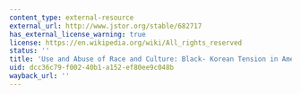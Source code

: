```yaml
---
content_type: external-resource
external_url: http://www.jstor.org/stable/682717
has_external_license_warning: true
license: https://en.wikipedia.org/wiki/All_rights_reserved
status: ''
title: 'Use and Abuse of Race and Culture: Black- Korean Tension in America'
uid: dcc36c79-f002-40b1-a152-ef80ee9c048b
wayback_url: ''
---
```

